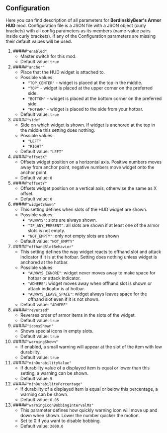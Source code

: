 ## Configuration
Here you can find description of all parameters for **BerdinskiyBear's Armor HUD** mod. Configuration file
is a JSON file with a JSON object (curly brackets) with all config parameters as its members (name-value pairs
inside curly brackets). If any of the Configuration parameters are missing their default values will be used.

1. #####`"enabled"`
    * Master switch for this mod.
    * Default value: `true`
1. #####`"anchor"`
    * Place that the HUD widget is attached to.
    * Possible values:
        * `"TOP_CENTER"` - widget is placed at the top in the middle.
        * `"TOP"` - widget is placed at the upper corner on the preferred side.
        * `"BOTTOM"` - widget is placed at the bottom corner on the preferred side.
        * `"HOTBAR"` - widget is placed to the side from your hotbar.
    * Default value: `true`
1. #####`"side"`
    * Side on which widget is shown.
      If widget is anchored at the top in the middle this setting does nothing.
    * Possible values:
        * `"LEFT"`
        * `"RIGHT"`
    * Default value: `"LEFT"`
1. #####`"offsetX"`
    * Offsets widget position on a horizontal axis. Positive numbers moves away from anchor point,
      negative numbers move widget onto the anchor point.
    * Default value: `0`
1. #####`"offsetY"`
    * Offsets widget position on a vertical axis, otherwise the same as X offset.
    * Default value: `0`
1. #####`"widgetShown"`
    * This setting defines when slots of the HUD widget are shown.
    * Possible values:
        * `"ALWAYS"`: slots are always shown.
        * `"IF_ANY_PRESENT"`: all slots are shown if at least one of the armor slots is not empty.
        * `"NOT_EMPTY"`: only not empty slots are shown
    * Default value: `"NOT_EMPTY"`
1. #####`"offhandSlotBehavior"`
    * This setting defines the way widget reacts to offhand slot and attack indicator if it is at the hotbar.
      Setting does nothing unless widget is anchored at the hotbar.
    * Possible values:
        * `"ALWAYS_IGNORE"`: widget never moves away to make space for hotbar or attack indicator.
        * `"ADHERE"`: widget moves away when offhand slot is shown or attack indicator is at hotbar.
        * `"ALWAYS_LEAVE_SPACE"`: widget always leaves space for the offhand slot even if it is not shown.
    * Default value: `"ADHERE"`
1. #####`"reversed"`
    * Reverses order of armor items in the slots of the widget.
    * Default value: `true`
1. #####`"iconsShown"`
    * Shows special icons in empty slots.
    * Default value: `true`
1. #####`"warningShown"`
    * If enabled, a small warning will appear at the slot of the item with low durability.
    * Default value: `true`
1. #####`"minDurabilityValue"`
    * If durability value of a displayed item is equal or lower than this setting, a warning can be shown.
    * Default value: `5`
1. #####`"minDurabilityPercentage"`
    * If durability of a displayed item is equal or below this percentage, a warning can be shown.
    * Default value: `0.05`
1. #####`"warningIconBobbingIntervalMs"`
    * This parameter defines how quickly warning icon will move up and down when shown.
    Lower the number quicker the motion.
    * Set to 0 if you want to disable bobbing.
    * Default value: `2000.0`
